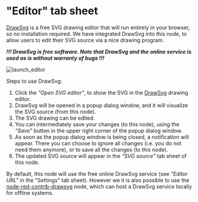 # "Editor" tab sheet

[DrawSvg](http://drawsvg.org/) is a free SVG drawing editor that will run entirely in your browser, so no installation required.  We have integrated DrawSvg into this node, to allow users to edit their SVG source via a nice drawing program.

***!!! DrawSvg is free software.  Note that DrawSvg and the online service is used as is without warranty of bugs !!!***

![launch_editor](https://user-images.githubusercontent.com/44235289/66716981-f40ac000-edcb-11e9-96b5-69e11220b71d.gif)

Steps to use DrawSvg:
1. Click the *"Open SVG editor"*, to show the SVG in the [DrawSvg](#DrawSvg-drawing-editor) drawing editor.
2. DrawSvg will be opened in a popup dialog window, and it will visualize the SVG source (from this node).
3. The SVG drawing can be edited.
4. You can intermediately save your changes (to this node), using the *"Save"* button in the upper right corner of the popup dialog window.
5. As soon as the popup dialog window is being closed, a notification will appear.  There you can choose to ignore all changes (i.e. you do not need them anymore), or to save all the changes (to this node).
6. The updated SVG source will appear in the *"SVG source"* tab sheet of this node.

By default, this node will use the free online DrawSvg service (see *"Editor URL"* in the "Settings" tab sheet).  However we it is also possible to use the [node-red-contrib-drawsvg](https://github.com/bartbutenaers/node-red-contrib-drawsvg) node, which can host a DrawSvg service locally for offline systems.

